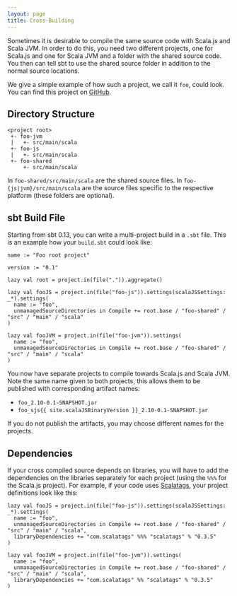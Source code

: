 ```yaml
---
layout: page
title: Cross-Building
---
```


Sometimes it is desirable to compile the same source code with Scala.js and Scala JVM. In order to do this, you need two different projects, one for Scala.js and one for Scala JVM and a folder with the shared source code. You then can tell sbt to use the shared source folder in addition to the normal source locations.

We give a simple example of how such a project, we call it `foo`, could look. You can find this project on [GitHub](https://github.com/scala-js/scalajs-cross-compile-example).

## Directory Structure

    <project root>
     +- foo-jvm
     |   +- src/main/scala
     +- foo-js
     |   +- src/main/scala
     +- foo-shared
         +- src/main/scala

In `foo-shared/src/main/scala` are the shared source files. In `foo-{js|jvm}/src/main/scala` are the source files specific to the respective platform (these folders are optional).

## sbt Build File

Starting from sbt 0.13, you can write a multi-project build in a `.sbt` file. This is an example how your `build.sbt` could look like:

    name := "Foo root project"

    version := "0.1"

    lazy val root = project.in(file(".")).aggregate()

    lazy val fooJS = project.in(file("foo-js")).settings(scalaJSSettings: _*).settings(
      name := "foo",
      unmanagedSourceDirectories in Compile += root.base / "foo-shared" / "src" / "main" / "scala"
    )

    lazy val fooJVM = project.in(file("foo-jvm")).settings(
      name := "foo",
      unmanagedSourceDirectories in Compile += root.base / "foo-shared" / "src" / "main" / "scala"
    )

You now have separate projects to compile towards Scala.js and Scala JVM. Note the same name given to both projects, this allows them to be published with corresponding artifact names:

- `foo_2.10-0.1-SNAPSHOT.jar`
- `foo_sjs{{ site.scalaJSBinaryVersion }}_2.10-0.1-SNAPSHOT.jar`

If you do not publish the artifacts, you may choose different names for the projects.

## Dependencies

If your cross compiled source depends on libraries, you will have to add the dependencies on the libraries separately for each project (using the `%%%` for the Scala.js project). For example, if your code uses [Scalatags](http://github.com/lihaoyi/scalatags), your project definitions look like this:

    lazy val fooJS = project.in(file("foo-js")).settings(scalaJSSettings: _*).settings(
      name := "foo",
      unmanagedSourceDirectories in Compile += root.base / "foo-shared" / "src" / "main" / "scala",
      libraryDependencies += "com.scalatags" %%% "scalatags" % "0.3.5"
    )

    lazy val fooJVM = project.in(file("foo-jvm")).settings(
      name := "foo",
      unmanagedSourceDirectories in Compile += root.base / "foo-shared" / "src" / "main" / "scala",
      libraryDependencies += "com.scalatags" %% "scalatags" % "0.3.5"
    )
